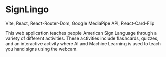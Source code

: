 # SignLingo

Vite, React, React-Router-Dom, Google MediaPipe API, React-Card-Flip

This web application teaches people American Sign Language through a variety of different activities. These activities include flashcards, quizzes, and an interactive activity where AI and Machine Learning is used to teach you hand signs using the webcam.
